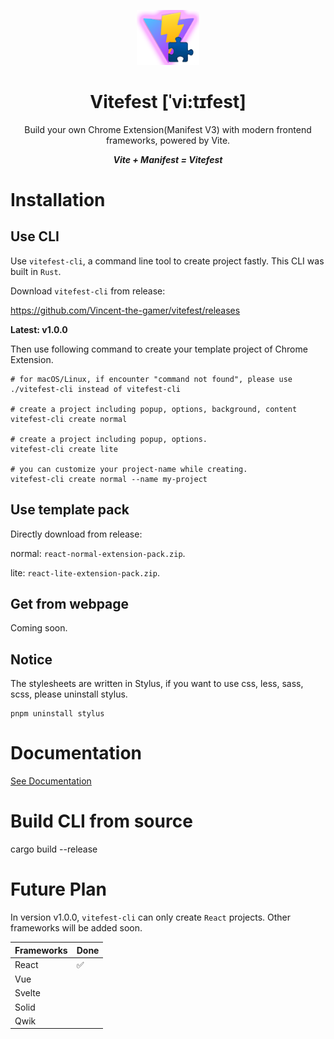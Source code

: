 <p align="center">
    <img src="./.github/imgs//vitefest.png" alt="vitefest" style="width: 100px;"/>
    <h1 align="center">Vitefest  [ˈvi:tɪfest]</h1>
</p>

<p align="center">Build your own Chrome Extension(Manifest V3) with modern frontend frameworks, powered by Vite.</p>

<p align="center" style="font-style: italic; font-weight: bold;">Vite + Manifest = Vitefest<p>

# Installation

## Use CLI
Use `vitefest-cli`, a command line tool to create project fastly. This CLI was built in `Rust`.

Download `vitefest-cli` from release:

https://github.com/Vincent-the-gamer/vitefest/releases

**Latest: v1.0.0**

Then use following command to create your template project of Chrome Extension.

```shell
# for macOS/Linux, if encounter "command not found", please use ./vitefest-cli instead of vitefest-cli

# create a project including popup, options, background, content
vitefest-cli create normal

# create a project including popup, options.
vitefest-cli create lite

# you can customize your project-name while creating.
vitefest-cli create normal --name my-project
```

## Use template pack
Directly download from release:

normal: `react-normal-extension-pack.zip`.

lite: `react-lite-extension-pack.zip`.

## Get from webpage
Coming soon.

## Notice
The stylesheets are written in Stylus, if you want to use css, less, sass, scss, please uninstall stylus.
```shell
pnpm uninstall stylus
```

# Documentation
[See Documentation](https://vincent-the-gamer.github.io/vitefest-docs/)

# Build CLI from source
cargo build --release

# Future Plan
In version v1.0.0, `vitefest-cli` can only create `React` projects. Other frameworks will be added soon.

| Frameworks | Done |
|     --     | --   |
| React      |  ✅  |
| Vue        |      |
| Svelte     |      |
| Solid      |      |
| Qwik       |      |